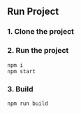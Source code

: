 ## Run Project
### 1. Clone the project

### 2. Run the project
```shell
npm i
npm start
```

### 3. Build
```shell
npm run build
```
